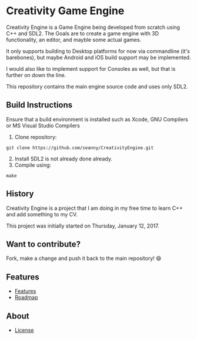 # Creativity Game Engine
Creativity Engine is a Game Engine being developed from scratch using C++ and SDL2. The Goals are to create a game engine with 3D functionality, an editor, and mayble some actual games.

It only supports building to Desktop platforms for now via commandline (it's barebones), but maybe Android and iOS build support may be implemented.

I would also like to implement support for Consoles as well, but that is further on down the line.

This repository contains the main engine source code and uses only SDL2.

## Build Instructions
Ensure that a build environment is installed such as Xcode, GNU Compilers or MS Visual Studio Compilers

1. Clone repository:
```
git clone https://github.com/seanny/CreativityEngine.git
```
2. Install SDL2 is not already done already.
3. Compile using:
```
make
```

## History
Creativity Engine is a project that I am doing in my free time to learn C++ and add something to my CV.

This project was initially started on Thursday, January 12, 2017.

## Want to contribute? 
Fork, make a change and push it back to the main repository! :smile:

## Features
* [Features](https://github.com/seanny/CreativityEngine/blob/master/FEATURES.md)
* [Roadmap](https://github.com/seanny/CreativityEngine/blob/master/ROADMAP.md)

## About
* [License](https://github.com/seanny/CreativityEngine/blob/master/LICENSE)